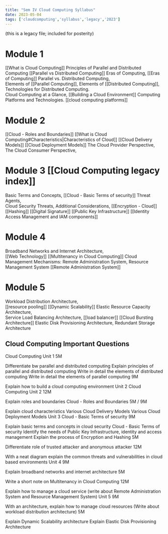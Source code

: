 ```yaml
---
title: "Sem IV Cloud Computing Syllabus"
date: 2023-05-04
tags: ['cloudcomputing','syllabus','legacy','2023']
---
```


(this is a legacy file; included for posterity)

# Module 1
[[What is Cloud Computing]]
Principles of Parallel and Distributed Computing [[Parallel vs Distributed Computing]]
Eras of Computing, [[Eras of Computing]]
Parallel vs. Distributed Computing,  
Elements of [[Parallel Computing]], 
Elements of [[Distributed Computing]],  
Technologies for Distributed Computing.  
Cloud Computing at a Glance, 
[[Building a Cloud Environment]]
Computing Platforms and Technologies. 
[[cloud computing platforms]]

# Module 2
[[Cloud - Roles and Boundaries]]
[[What is Cloud Computing#Characteristics|Characteristics of Cloud]]
[[Cloud Delivery Models]]
[[Cloud Deployment Models]]
The Cloud Provider Perspective, 
The Cloud Consumer Perspective, 

# Module 3 [[Cloud Computing legacy index]]
Basic Terms and Concepts, [[Cloud - Basic Terms of security]]
Threat Agents,  
Cloud Security Threats, 
Additional Considerations, 
[[Encryption - Cloud]]
[[Hashing]]
[[Digital Signature]]
[[Public Key Infrastructure]]
[[Identity Access Management and IAM components]]

# Module 4
Broadband Networks and Internet Architecture,  
[[Web Technology]]
[[Multitenancy in Cloud Computing]]
Cloud Management Mechanisms: Remote Administration System,  Resource Management System [[Remote Administration System]]


# Module 5
Workload Distribution Architecture,  
[[resource pooling]]
[[Dynamic Scalability]]
Elastic Resource Capacity Architecture,  
Service Load Balancing Architecture,  [[load balancer]]
[[Cloud Bursting Architecture]]
Elastic Disk Provisioning Architecture, 
Redundant Storage Architecture 


## Cloud Computing Important Questions

Cloud Computing Unit 1
5M

Differentiate bw parallel and distributed computing
Explain principles of parallel and distributed computing
Write in detail the elements of distributed computing
Write in detail the elements of parallel computing
9M

Explain how to build a cloud computing environment
Unit 2 Cloud Computing Unit 2
12M

Explain roles and boundaries Cloud - Roles and Boundaries
5M / 9M

Explain cloud characteristics
Various Cloud Delivery Models
Various Cloud Deployment Models
Unit 3 Cloud - Basic Terms of security
9M

Explain basic terms and concepts in cloud security Cloud - Basic Terms of security
Identify the needs of Public Key Infrastructure, identity and access management
Explain the process of Encryption and Hashing
5M

Differentiate role of trusted attacker and anonymous attacker
12M

With a neat diagram explain the common threats and vulnerabilities in cloud based environments
Unit 4
9M

Explain broadband networks and internet architecture
5M

Write a short note on Multitenancy in Cloud Computing
12M

Explain how to manage a cloud service
(write about Remote Administration System and Resource Management System)
Unit 5
9M

With an architecture, explain how to manage cloud resources
(Write about workload distribution architecture)
5M

Explain Dynamic Scalability architecture
Explain Elastic Disk Provisioning Architecture

